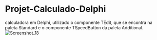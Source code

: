 # Projet-Calculado-Delphi
calculadora em Delphi, utilizado o componente TEdit, que se encontra na paleta Standard e o componente TSpeedButton da paleta Additional.
![Screenshot_18](https://user-images.githubusercontent.com/83443899/236875134-df3ef701-07b0-4b42-97b8-d1ef1690d3bf.png)
